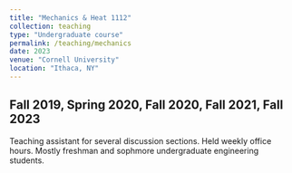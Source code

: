 ```yaml
---
title: "Mechanics & Heat 1112"
collection: teaching
type: "Undergraduate course"
permalink: /teaching/mechanics
date: 2023
venue: "Cornell University"
location: "Ithaca, NY"
---
```

## Fall 2019, Spring 2020, Fall 2020, Fall 2021, Fall 2023
Teaching assistant for several discussion sections. Held weekly office hours. Mostly freshman and sophmore undergraduate engineering students.
